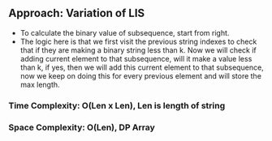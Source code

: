 ## Approach: Variation of LIS
* To calculate the binary value of subsequence, start from right.
* The logic here is that we first visit the previous string indexes to check that if they are making a binary string less than k. Now we will check if adding current element to that subsequence, will it make a value less than k, if yes, then we will add this current element to that subsequence, now we keep on doing this for every previous element and will store the max length.
​
### Time Complexity: O(Len x Len), Len is length of string
### Space Complexity: O(Len), DP Array